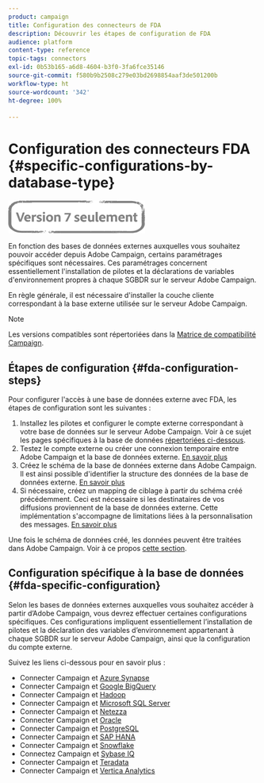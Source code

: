 ```yaml
---
product: campaign
title: Configuration des connecteurs de FDA
description: Découvrir les étapes de configuration de FDA
audience: platform
content-type: reference
topic-tags: connectors
exl-id: 0b53b165-a6d8-4604-b3f0-3fa6fce35146
source-git-commit: f580b9b2508c279e03bd2698854aaf3de501200b
workflow-type: ht
source-wordcount: '342'
ht-degree: 100%

---
```


# Configuration des connecteurs FDA {#specific-configurations-by-database-type}

![](../../assets/v7-only.svg)

En fonction des bases de données externes auxquelles vous souhaitez pouvoir accéder depuis Adobe Campaign, certains paramétrages spécifiques sont nécessaires. Ces paramétrages concernent essentiellement l&#39;installation de pilotes et la déclarations de variables d&#39;environnement propres à chaque SGBDR sur le serveur Adobe Campaign.

En règle générale, il est nécessaire d&#39;installer la couche cliente correspondant à la base externe utilisée sur le serveur Adobe Campaign.

>[!NOTE]
>
>Les versions compatibles sont répertoriées dans la [Matrice de compatibilité Campaign](../../rn/using/compatibility-matrix.md#FederatedDataAccessFDA).

## Étapes de configuration {#fda-configuration-steps}

Pour configurer l&#39;accès à une base de données externe avec FDA, les étapes de configuration sont les suivantes :

1. Installez les pilotes et configurer le compte externe correspondant à votre base de données sur le serveur Adobe Campaign. Voir à ce sujet les pages spécifiques à la base de données [répertoriées ci-dessous](#fda-specific-configuration).
1. Testez le compte externe ou créer une connexion temporaire entre Adobe Campaign et la base de données externe. [En savoir plus](../../installation/using/connecting-to-database.md)
1. Créez le schéma de la base de données externe dans Adobe Campaign. Il est ainsi possible d&#39;identifier la structure des données de la base de données externe. [En savoir plus](../../installation/using/creating-data-schema.md)
1. Si nécessaire, créez un mapping de ciblage à partir du schéma créé précédemment. Ceci est nécessaire si les destinataires de vos diffusions proviennent de la base de données externe. Cette implémentation s&#39;accompagne de limitations liées à la personnalisation des messages. [En savoir plus](../../installation/using/defining-data-mapping.md)

Une fois le schéma de données créé, les données peuvent être traitées dans Adobe Campaign. Voir à ce propos [cette section](../../workflow/using/accessing-an-external-database--fda-.md).

## Configuration spécifique à la base de données {#fda-specific-configuration}

Selon les bases de données externes auxquelles vous souhaitez accéder à partir d’Adobe Campaign, vous devrez effectuer certaines configurations spécifiques. Ces configurations impliquent essentiellement l’installation de pilotes et la déclaration des variables d’environnement appartenant à chaque SGBDR sur le serveur Adobe Campaign, ainsi que la configuration du compte externe.

Suivez les liens ci-dessous pour en savoir plus :

* Connecter Campaign et [Azure Synapse](../../installation/using/configure-fda-synapse.md)
* Connecter Campaign et [Google BigQuery](../../installation/using/configure-fda-google-big-query.md)
* Connecter Campaign et [Hadoop](../../installation/using/configure-fda-hadoop.md)
* Connecter Campaign et [Microsoft SQL Server](../../installation/using/configure-fda-sql.md)
* Connecter Campaign et [Netezza](../../installation/using/configure-fda-netezza.md)
* Connecter Campaign et [Oracle](../../installation/using/configure-fda-oracle.md)
* Connecter Campaign et [PostgreSQL](../../installation/using/configure-fda-postgresql.md)
* Connecter Campaign et [SAP HANA](../../installation/using/configure-fda-sap-hana.md)
* Connecter Campaign et [Snowflake](../../installation/using/configure-fda-snowflake.md)
* Connectez Campaign et [Sybase IQ](../../installation/using/configure-fda-sybase.md)
* Connecter Campaign et [Teradata](../../installation/using/configure-fda-teradata.md)
* Connecter Campaign et [Vertica Analytics](../../installation/using/configure-fda-vertica.md)
